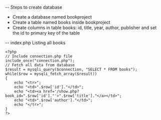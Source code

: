 -- Steps to create database
- Create a database named bookproject
- Create a table named books inside bookproject
- Create columns in table books: id, title, year, author, publisher and set the id to primary key of the table

-- index.php Listing all books
```
<?php
// Include connection.php file
include_once("connection.php");
// Fetch all data from database
$result = mysqli_query($connection, "SELECT * FROM books");
while($row = mysqli_fetch_array($result))
{
    echo "<tr>";
    echo "<td>".$row['id']."</td>";
    echo "<td><a href='/show.php?book_id=".$row['id']."'>".$row['title']."</a></td>";
    echo "<td>".$row['author']."</td>";
    echo "</tr>";
}
?>
```